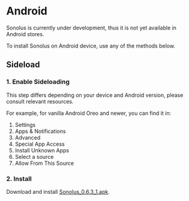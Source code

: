 # Android

Sonolus is currently under development, thus it is not yet available in Android stores.

To install Sonolus on Android device, use any of the methods below.

## Sideload

### 1. Enable Sideloading

This step differs depending on your device and Android version, please consult relevant resources.

For example, for vanilla Android Oreo and newer, you can find it in:

1.  Settings
2.  Apps & Notifications
3.  Advanced
4.  Special App Access
5.  Install Unknown Apps
6.  Select a source
7.  Allow From This Source

### 2. Install

Download and install [Sonolus_0.6.3_1.apk](https://sonolus.com/download/Sonolus_0.6.3_1.apk).
